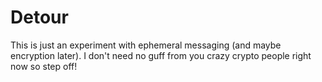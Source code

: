 # Detour

This is just an experiment with ephemeral messaging (and maybe encryption later). I don't need no guff from you crazy crypto people right now so step off!
